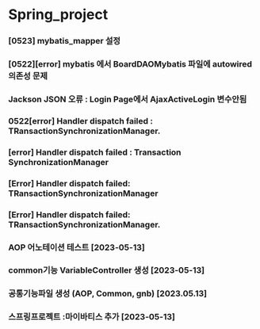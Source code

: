 # Spring_project


### [0523] mybatis_mapper 설정
### [0522][error] mybatis 에서 BoardDAOMybatis 파일에 autowired 의존성 문제 
###  
### Jackson JSON 오류 : Login Page에서 AjaxActiveLogin 변수안됨  
### 0522[error] Handler dispatch failed : TRansactionSynchronizationManager.  
### [error] Handler dispatch failed : Transaction SynchronizationManager   
### [Error] Handler dispatch failed: TRansactionSynchronizationManager 
### [Error] Handler dispatch failed: TRansactionSynchronizationManager. 
### AOP 어노테이션 테스트 [2023-05-13]
### common기능 VariableController 생성 [2023-05-13] 
### 공통기능파일 생성 (AOP, Common, gnb) [2023.05.13] 
### 스프링프로젝트 :마이바티스 추가 [2023-05-13]
